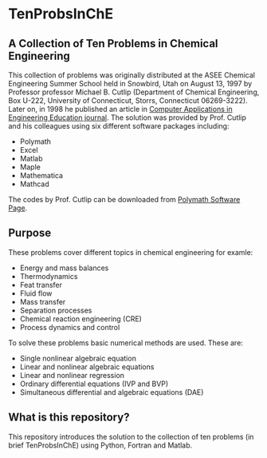 # TenProbsInChE

 
## A Collection of Ten Problems in Chemical Engineering

This collection of problems was originally distributed at the ASEE Chemical Engineering Summer School held in Snowbird, Utah on August 13, 1997 by Professor professor Michael B. Cutlip (Department of Chemical Engineering, Box U-222, University of Connecticut, Storrs, Connecticut 06269-3222). Later on, in 1998 he published an article in [Computer Applications in Engineering Education journal](http://onlinelibrary.wiley.com/doi/10.1002/(SICI)1099-0542(1998)6:3%3C169::AID-CAE6%3E3.0.CO;2-B/abstract). The solution was provided by Prof. Cutlip and his colleagues using six different software packages including:

* Polymath
* Excel
* Matlab
* Maple
* Mathematica
* Mathcad

The codes by Prof. Cutlip can be downloaded from [Polymath Software Page](http://polymath-software.com/ASEE/index.htm).

## Purpose
These problems cover different topics in chemical engineering for examle:
* Energy and mass balances
* Thermodynamics
* Feat transfer
* Fluid flow
* Mass transfer
* Separation processes
* Chemical reaction engineering (CRE)
* Process dynamics and control

To solve these problems basic numerical methods are used. These are:
* Single nonlinear algebraic equation
* Linear and nonlinear algebraic equations
* Linear and nonlinear regression
* Ordinary differential equations (IVP and BVP)
* Simultaneous differential and algebraic equations (DAE)

## What is this repository?
This repository introduces the solution to the collection of ten problems (in brief TenProbsInChE) using Python, Fortran and Matlab.
